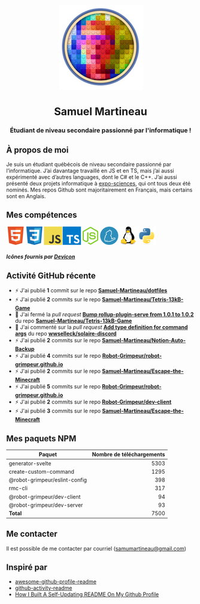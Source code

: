 <div align="middle">
  <img height="225" alt="avatar" src="https://raw.githubusercontent.com/Samuel-Martineau/Samuel-Martineau/master/avatar.png">
  <h1>Samuel Martineau</h1>
  <h3>Étudiant de niveau secondaire passionné par l'informatique !</h3>
</div>

## À propos de moi

Je suis un étudiant québécois de niveau secondaire passionné par l’informatique. J’ai davantage travaillé en JS et en TS, mais j’ai aussi expérimenté avec d’autres languages, dont le C# et le C++. J’ai aussi présenté deux projets informatique à [expo-sciences](https://technoscience.ca/programmes/expo-sciences/), qui ont tous deux été nominés. Mes repos Github sont majoritairement en Français, mais certains sont en Anglais.

## Mes compétences

<img alt="HTML5" src="https://raw.githubusercontent.com/devicons/devicon/master/icons/html5/html5-original.svg" width="50" title="HTML5" /><img alt="CSS3" src="https://raw.githubusercontent.com/devicons/devicon/master/icons/css3/css3-original.svg" width="50" title="CSS3" /><img alt="JavaScript" src="https://raw.githubusercontent.com/devicons/devicon/master/icons/javascript/javascript-original.svg" width="50" title="JavaScript" /><img alt="TypeScript" src="https://raw.githubusercontent.com/devicons/devicon/master/icons/typescript/typescript-original.svg" width="50" title="TypeScript" /><img alt="NodeJS" src="https://raw.githubusercontent.com/devicons/devicon/master/icons/nodejs/nodejs-original.svg" width="50" title="NodeJS" /><img alt="Yarn" src="https://raw.githubusercontent.com/devicons/devicon/master/icons/yarn/yarn-original.svg" width="50" title="Yarn" /><img alt="Linux" src="https://raw.githubusercontent.com/devicons/devicon/master/icons/linux/linux-original.svg" width="50" title="Linux" /><img alt="Python" src="https://raw.githubusercontent.com/devicons/devicon/master/icons/python/python-original.svg" width="50" title="Python" />

##### Icônes fournis par [Devicon](https://konpa.github.io/devicon/)

## Activité GitHub récente

- ⚡ J&#x27;ai publié **1** commit sur le repo [**Samuel-Martineau/dotfiles**](https://github.com/Samuel-Martineau/dotfiles)
- ⚡ J&#x27;ai publié **2** commits sur le repo [**Samuel-Martineau/Tetris-13kB-Game**](https://github.com/Samuel-Martineau/Tetris-13kB-Game)
- 🚫 J&#x27;ai fermé la _pull request_ [**Bump rollup-plugin-serve from 1.0.1 to 1.0.2**](https://github.com/Samuel-Martineau/Tetris-13kB-Game/pull/2) du repo [**Samuel-Martineau/Tetris-13kB-Game**](https://github.com/Samuel-Martineau/Tetris-13kB-Game)
- 💬 J&#x27;ai commenté sur la _pull request_ [**Add type definition for command args**](https://github.com/wwselleck/solaire-discord/issues/9) du repo [**wwselleck/solaire-discord**](https://github.com/wwselleck/solaire-discord)
- ⚡ J&#x27;ai publié **2** commits sur le repo [**Samuel-Martineau/Notion-Auto-Backup**](https://github.com/Samuel-Martineau/Notion-Auto-Backup)
- ⚡ J&#x27;ai publié **4** commits sur le repo [**Robot-Grimpeur/robot-grimpeur.github.io**](https://github.com/Robot-Grimpeur/robot-grimpeur.github.io)
- ⚡ J&#x27;ai publié **2** commits sur le repo [**Samuel-Martineau/Escape-the-Minecraft**](https://github.com/Samuel-Martineau/Escape-the-Minecraft)
- ⚡ J&#x27;ai publié **5** commits sur le repo [**Robot-Grimpeur/robot-grimpeur.github.io**](https://github.com/Robot-Grimpeur/robot-grimpeur.github.io)
- ⚡ J&#x27;ai publié **2** commits sur le repo [**Robot-Grimpeur/dev-client**](https://github.com/Robot-Grimpeur/dev-client)
- ⚡ J&#x27;ai publié **3** commits sur le repo [**Samuel-Martineau/Escape-the-Minecraft**](https://github.com/Samuel-Martineau/Escape-the-Minecraft)

## Mes paquets NPM

| Paquet                        | Nombre de téléchargements |
| ----------------------------- | ------------------------: |
| generator-svelte              |                      5303 |
| create-custom-command         |                      1295 |
| @robot-grimpeur/eslint-config |                       398 |
| rmc-cli                       |                       317 |
| @robot-grimpeur/dev-client    |                        94 |
| @robot-grimpeur/dev-server    |                        93 |
| **Total**                     |                      7500 |

## Me contacter

Il est possible de me contacter par courriel ([samumartineau@gmail.com](mailto:samumartineau@gmail.com))

## Inspiré par

- [awesome-github-profile-readme](https://github.com/abhisheknaiidu/awesome-github-profile-readme)
- [github-activity-readme](https://github.com/jamesgeorge007/github-activity-readme)
- [How I Built A Self-Updating README On My Github Profile](https://www.mokkapps.de/blog/how-i-built-a-self-updating-readme-on-my-git-hub-profile/)
